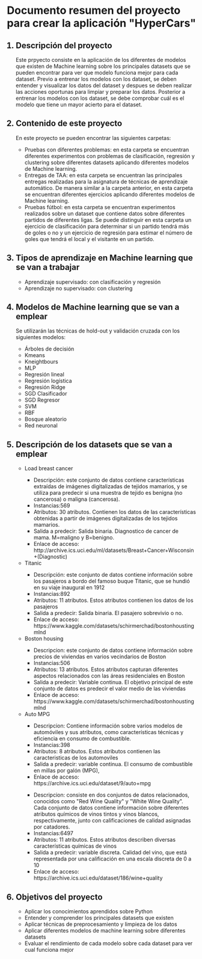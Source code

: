 <h1>Documento resumen del proyecto para crear la aplicación "HyperCars"</h1>

<ol>
<h2><li>Descripción del proyecto</li></h2>
<p>Este prpyecto consiste en la aplicación de los diferentes de modelos que existen de Machine learning sobre los principales datasets que se pueden encontrar para ver que modelo funciona mejor para cada dataset. Previo a entrenar los modelos con los dataset, se deben entender y visualizar los datos del dataset y despues se deben realizar las acciones oportunas para limpiar y preparar los datos. Posterior a entrenar los modelos con los dataset, se debe comprobar cuál es el modelo que tiene un mayor acierto para el dataset.</p>

<h2><li>Contenido de este proyecto</li></h2>
En este proyecto se pueden encontrar las siguientes carpetas:
<ul>
<li>Pruebas con diferentes problemas: en esta carpeta se encuentran diferentes experimentos con problemas de clasificación, regresión y clustering sobre diferentes datasets aplicando diferentes modelos de Machine learning.</li>
<li>Entregas de TAA: en esta carpeta se encuentran las principales entregas realizadas para la asignatura de técnicas de aprendizaje automático. De manera similar a la carpeta anterior, en esta carpeta se encuentran diferentes ejercicios aplicando diferentes modelos de Machine learning.</li>
<li>Pruebas fútbol: en esta carpeta se encuentran experimentos realizados sobre un dataset que contiene datos sobre diferentes partidos de diferentes ligas. Se puede distinguir en esta carpeta un ejercicio de clasificación para determinar si un partido tendrá más de goles o no y un ejercicio de regresión para estimar el número de goles que tendrá el local y el visitante en un partido.</li>
</ul>


<h2><li>Tipos de aprendizaje en Machine learning que se van a trabajar</li></h2>
<ul>
<li>Aprendizaje supervisado: con clasificación y regresión</li>
<li>Aprendizaje no supervisado: con clustering</li>
</ul>


<h2><li>Modelos de Machine learning que se van a emplear</li></h2>
Se utilizarán las técnicas de hold-out y validación cruzada con los siguientes modelos:
<ul>
<li>Árboles de decisión</li>
<li>Kmeans</li>
<li>Kneightbours</li>
<li>MLP</li>
<li>Regresión lineal</li>
<li>Regresión logística</li>
<li>Regresión Ridge</li>
<li>SGD Clasificador</li>
<li>SGD Regresor</li>
<li>SVM</li>
<li>RBF</li>
<li>Bosque aleatorio</li>
<li>Red neuronal</li>


</ul>


<h2><li>Descripción de los datasets que se van a emplear</li></h2> 
<ul>
<li>Load breast cancer</li>
<ul>
<li>Descripción: este conjunto de datos contiene características extraídas de imágenes digitalizadas de tejidos mamarios, y se utiliza para predecir si una muestra de tejido es benigna (no cancerosa) o maligna (cancerosa).</li>
<li>Instancias:569</li>
<li>Atributos: 30 atributos. Contienen los datos de las características obtenidas a partir de imágenes digitalizadas de los tejidos mamarios.</li>
<li>Salida a predecir: Salida binaria. Diagnostico de cancer de mama. M=maligno y B=benigno.</li>
<li>Enlace de acceso: http://archive.ics.uci.edu/ml/datasets/Breast+Cancer+Wisconsin+(Diagnostic)</li>
</ul>



<li>Titanic</li>
<ul>
<li>Descripción: este conjunto de datos contiene información sobre los pasajeros a bordo del famoso buque Titanic, que se hundió en su viaje inaugural en 1912</li>
<li>Instancias:892</li>
<li>Atributos: 11 atributos. Estos atributos contienen los datos de los pasajeros</li>
<li>Salida a predecir: Salida binaria. El pasajero sobrevivio o no.</li>
<li>Enlace de acceso: https://www.kaggle.com/datasets/schirmerchad/bostonhoustingmlnd</li>
</ul>

<li>Boston housing</li>
<ul>
<li>Descripcion: este conjunto de datos contiene información sobre precios de viviendas en varios vecindarios de Boston</li>
<li>Instancias:506</li>
<li>Atributos: 13 atributos. Estos atributos capturan diferentes aspectos relacionados con las áreas residenciales en Boston</li>
<li>Salida a predecir: Variable continua. El objetivo principal de este conjunto de datos es predecir el valor medio de las viviendas</li>
<li>Enlace de acceso: https://www.kaggle.com/datasets/schirmerchad/bostonhoustingmlnd</li>
</ul>
<li>Auto MPG</li>
<ul>
<li>Descripcion: Contiene información sobre varios modelos de automóviles y sus atributos, como características técnicas y eficiencia en consumo de combustible. </li>
<li>Instancias:398</li>
<li>Atributos: 8 atributos. Estos atributos contienen las caracteristicas de los automoviles</li>
<li>Salida a predecir: variable continua. El consumo de combustible en millas por galón (MPG),</li>
<li>Enlace de acceso: https://archive.ics.uci.edu/dataset/9/auto+mpg</li>
</ul>

<ul>
<li>Descripcion: consiste en dos conjuntos de datos relacionados, conocidos como "Red Wine Quality" y "White Wine Quality". Cada conjunto de datos contiene información sobre diferentes atributos químicos de vinos tintos y vinos blancos, respectivamente, junto con calificaciones de calidad asignadas por catadores.</li>
<li>Instancias:6497</li>
<li>Atributos: 11 atributos. Estos atributos describen diversas características químicas de vinos</li>
<li>Salida a predecir: variable discreta. Calidad del vino, que está representada por una calificación en una escala discreta de 0 a 10</li>
<li>Enlace de acceso: https://archive.ics.uci.edu/dataset/186/wine+quality</li>
</ul>


</ul>



<h2><li>Objetivos del proyecto</li></h2>
<ul>
<li>Aplicar los conocimientos aprendidos sobre Python</li>
<li>Entender y comprender los principales datasets que existen</li>
<li>Aplicar técnicas de preprocesamiento y limpieza de los datos</li>
<li>Aplicar diferentes modelos de machine learning sobre diferentes datasets</li>
<li>Evaluar el rendimiento de cada modelo sobre cada dataset para ver cual funciona mejor</li>



</ul>

</ol>


























